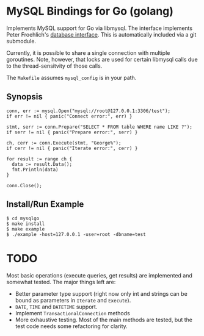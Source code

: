 MySQL Bindings for Go (golang)
==============================

Implements MySQL support for Go via libmysql.  The interface implements Peter
Froehlich's [database interface](http://github.com/phf/go-db).  This is
automatically included via a git submodule.

Currently, it is possible to share a single connection with multiple
goroutines.  Note, however, that locks are used for certain libmysql calls due
to the thread-sensitvity of those calls.

The `Makefile` assumes `mysql_config` is in your path.

Synopsis
--------

    conn, err := mysql.Open("mysql://root@127.0.0.1:3306/test");
    if err != nil { panic("Connect error:", err) }

    stmt, serr := conn.Prepare("SELECT * FROM table WHERE name LIKE ?");
    if serr != nil { panic("Prepare error:", serr) }

    ch, cerr := conn.Execute(stmt, "George%");
    if cerr != nil { panic("Iterate error:", cerr) }

    for result := range ch {
      data := result.Data();
      fmt.Println(data)
    }

    conn.Close();

Install/Run Example
-------------------

    $ cd mysqlgo
    $ make install
    $ make example
    $ ./example -host=127.0.0.1 -user=root -dbname=test

TODO
====

Most basic operations (execute queries, get results) are implemented and
somewhat tested.  The major things left are:

 * Better parameter type support (right now only int and strings can be bound
   as parameters in `Iterate` and `Execute`).
 * `DATE`, `TIME` and `DATETIME` support.
 * Implement `TransactionalConnection` methods
 * More exhaustive testing.  Most of the main methods are tested, but the test
   code needs some refactoring for clarity.
